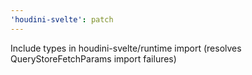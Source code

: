 ```yaml
---
'houdini-svelte': patch
---
```


Include types in houdini-svelte/runtime import (resolves QueryStoreFetchParams import failures)
